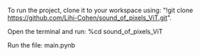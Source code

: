 To run the project, clone it to your workspace using: "!git clone https://github.com/Lihi-Cohen/sound_of_pixels_ViT.git".

Open the terminal and run: %cd sound_of_pixels_ViT

Run the file: main.pynb
